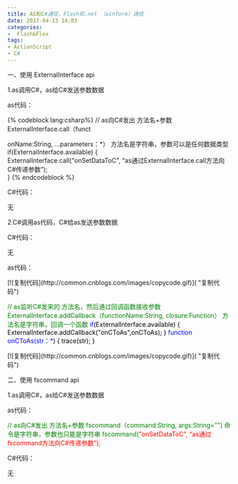 ```yaml
---
title: AS和C#通信，Flash和.net （winform）通信
date: 2017-04-13 14:03
categories:
-  Flash&Flex
tags:
- ActionScript
- C#
---
```

<div id="cnblogs_post_body">


一、使用 ExternalInterface api

1.as调用C#，as给C#发送参数数据

as代码：

{% codeblock lang:csharp%}
// as向C#发出 方法名+参数 ExternalInterface.call（funct
<!--more-->
onName:String, ...parameters：*） 方法名是字符串，参数可以是任何数据类型　　
if(ExternalInterface.available) 
{   
   ExternalInterface.call("onSetDataToC", “as通过ExternalInterface.call方法向C#传递参数”);    
}
{% endcodeblock %}

C#代码：
<div>



无

2.C#调用as代码，C#给as发送参数数据

C#代码：

无

as代码：


<div class="cnblogs_code_toolbar"><span class="cnblogs_code_copy">[![复制代码](http://common.cnblogs.com/images/copycode.gif)]( "复制代码")</span>


<span style="color: #008000">//<span style="color: #008000"> as监听C#发来的 方法名，然后通过回调函数接收参数  ExternalInterface.addCallback（functionName:String, closure:Function） 方法名是字符串，回调一个函数
<span style="color: #0000ff">if<span style="color: #000000">(ExternalInterface.available)
{
    ExternalInterface.addCallback("onCToAs"<span style="color: #000000">,onCToAs);
}
<span style="color: #0000ff">function onCToAs(str：*<span style="color: #000000">)
{
    trace(str);
}  </span></span></span></span></span></span></span>

<div class="cnblogs_code_toolbar"><span class="cnblogs_code_copy">[![复制代码](http://common.cnblogs.com/images/copycode.gif)]( "复制代码")</span>



二、使用 fscommand api

1.as调用C#，as给C#发送参数数据

as代码：

<span style="color: #008000">//<span style="color: #008000"> as向C#发出 方法名+参数 fscommand（command:String, args:String="") 命令是字符串，参数也只能是字符串
fscommand(<span style="color: #ff0000">"onSetDataToC", “as通过fscommand方法向C#传递参数”);  </span></span></span>

C#代码：

无


</div></div></div></div>